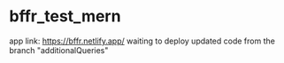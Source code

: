 # bffr_test_mern

app link: https://bffr.netlify.app/
waiting to deploy updated code from the branch "additionalQueries"
